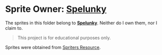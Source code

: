 # Sprite Owner: [Spelunky](https://spelunkyworld.com/)

The sprites in this folder belong to [**Spelunky**](https://spelunkyworld.com/). Neither do I own them, nor I claim to.

> This project is for educational purposes only.

Sprites were obtained from [Spriters Resource](https://www.spriters-resource.com/search/?q=spelunky).